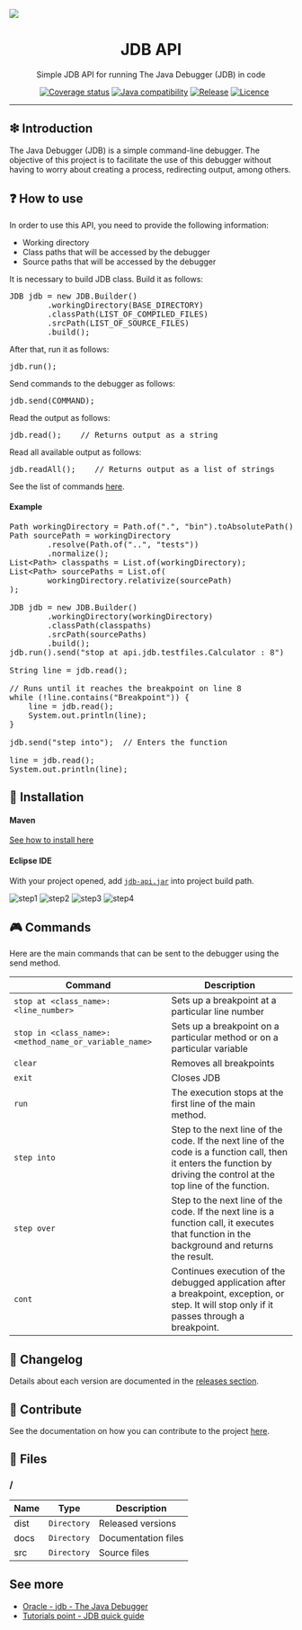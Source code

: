 
![](https://raw.githubusercontent.com/williamniemiec/jdb-api/master/docs/img/logo/logo.jpg?raw=true)

<h1 align='center'>JDB API</h1>
<p align='center'>Simple JDB API for running The Java Debugger (JDB) in code</p>
<p align="center">
	<a href="https://github.com/williamniemiec/jdb-api/actions?query=workflow%3AWindows"><img src="https://img.shields.io/github/workflow/status/williamniemiec/jdb-api/Windows?label=Windows" alt=""></a>
	<a href="https://github.com/williamniemiec/jdb-api/actions?query=workflow%3AMacOS"><img src="https://img.shields.io/github/workflow/status/williamniemiec/jdb-api/MacOS?label=MacOS" alt=""></a>
	<a href="https://github.com/williamniemiec/jdb-api/actions?query=workflow%3AUbuntu"><img src="https://img.shields.io/github/workflow/status/williamniemiec/jdb-api/Ubuntu?label=Ubuntu" alt=""></a>
	<a href="https://codecov.io/gh/williamniemiec/jdb-api"><img src="https://codecov.io/gh/williamniemiec/jdb-api/branch/v1.x/graph/badge.svg?token=R2SFS4SP86" alt="Coverage status"></a>
	<a href="http://java.oracle.com"><img src="https://img.shields.io/badge/java-8+-D0008F.svg" alt="Java compatibility"></a>
	<a href="https://github.com/williamniemiec/jdb-api/releases"><img src="https://img.shields.io/github/v/release/williamniemiec/jdb-api" alt="Release"></a>
	<a href="https://github.com/williamniemiec/jdb-api/blob/master/LICENCE"><img src="https://img.shields.io/github/license/williamniemiec/jdb-api" alt="Licence"></a>
</p>

<hr />

## ❇ Introduction
The Java Debugger (JDB) is a simple command-line debugger. The objective of this project is to facilitate the use of this debugger without having to worry about creating a process, redirecting output, among others.

## ❓ How to use
In order to use this API, you need to provide the following information:
* Working directory
* Class paths that will be accessed by the debugger
* Source paths that will be accessed by the debugger

It is necessary to build JDB class. Build it as follows:
<pre>
JDB jdb = new JDB.Builder()
		.workingDirectory(BASE_DIRECTORY)
		.classPath(LIST_OF_COMPILED_FILES)
		.srcPath(LIST_OF_SOURCE_FILES)
		.build();
</pre>

After that, run it as follows:
<pre>
jdb.run();
</pre>

Send commands to the debugger as follows:
<pre>
jdb.send(COMMAND);
</pre>

Read the output as follows:
<pre>
jdb.read();    // Returns output as a string
</pre>

Read all available output as follows:
<pre>
jdb.readAll();    // Returns output as a list of strings
</pre>

See the list of commands [here](#commands).

#### Example
<pre>
Path workingDirectory = Path.of(".", "bin").toAbsolutePath().normalize();
Path sourcePath = workingDirectory
		.resolve(Path.of("..", "tests"))
		.normalize();
List&lt;Path> classpaths = List.of(workingDirectory);
List&lt;Path> sourcePaths = List.of(
		workingDirectory.relativize(sourcePath)
);
		
JDB jdb = new JDB.Builder()
		.workingDirectory(workingDirectory)
		.classPath(classpaths)
		.srcPath(sourcePaths)
		.build();
jdb.run().send("stop at api.jdb.testfiles.Calculator : 8")

String line = jdb.read();

// Runs until it reaches the breakpoint on line 8
while (!line.contains("Breakpoint")) {
	line = jdb.read();
	System.out.println(line);
}

jdb.send("step into");	// Enters the function

line = jdb.read();
System.out.println(line);
</pre>


## 🔌 Installation
#### Maven
[See how to install here](https://github.com/williamniemiec/jdb-api/packages/613187#-installation)

#### Eclipse IDE
With your project opened, add [`jdb-api.jar`](https://github.com/williamniemiec/jdb-api/releases/) into project build path.

![step1](https://raw.githubusercontent.com/williamniemiec/jdb-api/master/docs/img/how-to-use/step1.png?raw=true)
![step2](https://raw.githubusercontent.com/williamniemiec/jdb-api/master/docs/img/how-to-use/step2.png?raw=true)
![step3](https://raw.githubusercontent.com/williamniemiec/jdb-api/master/docs/img/how-to-use/step3.png?raw=true)
![step4](https://raw.githubusercontent.com/williamniemiec/jdb-api/master/docs/img/how-to-use/step4.png?raw=true)


## <a name="commands"></a> 🎮 Commands
Here are the main commands that can be sent to the debugger using the send method.

|        Command 	| Description|
|----------------|-------------------------------|
|`stop at <class_name>:<line_number>`|Sets up a breakpoint at a particular line number|
|`stop in <class_name>:<method_name_or_variable_name>`|Sets up a breakpoint on a particular method or on a particular variable|
|`clear`|Removes all breakpoints|
|`exit`|Closes JDB|
|`run`|The execution stops at the first line of the main method.|
|`step into`|Step to the next line of the code. If the next line of the code is a function call, then it enters the function by driving the control at the top line of the function.|
|`step over`|Step to the next line of the code. If the next line is a function call, it executes that function in the background and returns the result.|
|`cont`|Continues execution of the debugged application after a breakpoint, exception, or step. It will stop only if it passes through a breakpoint.|

## 🚩 Changelog
Details about each version are documented in the [releases section](https://github.com/williamniemiec/jdb-api/releases).

## 🤝 Contribute
See the documentation on how you can contribute to the project [here](https://github.com/williamniemiec/jdb-api/blob/master/CONTRIBUTING.md).

## 📁 Files
### /
|        Name 	|Type|Description|
|----------------|-------------------------------|-----------------------------|
|dist |`Directory`|Released versions|
|docs |`Directory`|Documentation files|
|src     |`Directory`| Source files |

## See more
* [Oracle - jdb - The Java Debugger](https://docs.oracle.com/javase/7/docs/technotes/tools/windows/jdb.html)
* [Tutorials point - JDB quick guide](https://www.tutorialspoint.com/jdb/jdb_quick_guide.htm)

